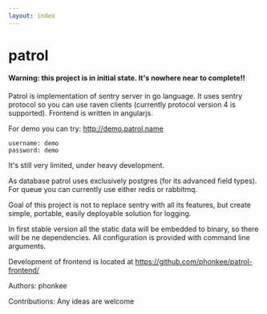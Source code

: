 ```yaml
---
layout: index
---
```



# patrol


#### Warning: this project is in initial state. It's nowhere near to complete!!

Patrol is implementation of sentry server in go language.
It uses sentry protocol so you can use raven clients (currently protocol version 4 is supported).
Frontend is written in angularjs.

For demo you can try:
	http://demo.patrol.name

	username: demo
	password: demo

It's still very limited, under heavy development.

As database patrol uses exclusively postgres (for its advanced field types).
For queue you can currently use either redis or rabbitmq.

Goal of this project is not to replace sentry with all its features, but
create simple, portable, easily deployable solution for logging.

In first stable version all the static data will be embedded to binary, so there
will be ne dependencies.
All configuration is provided with command line arguments.


Development of frontend is located at https://github.com/phonkee/patrol-frontend/


Authors:
phonkee

Contributions:
Any ideas are welcome

